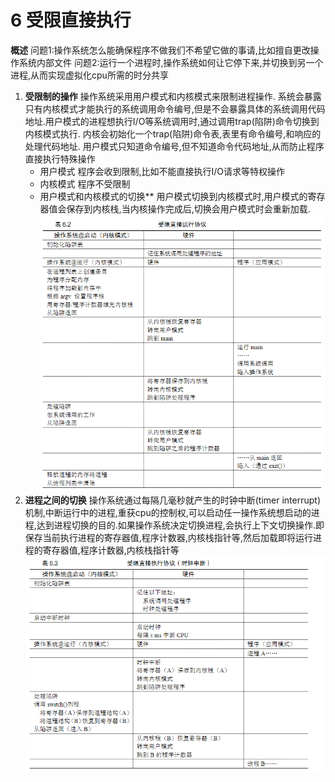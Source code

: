 6 受限直接执行
=

**概述** 
问题1:操作系统怎么能确保程序不做我们不希望它做的事请,比如擅自更改操作系统内部文件
问题2:运行一个进程时,操作系统如何让它停下来,并切换到另一个进程,从而实现虚拟化cpu所需的时分共享

1.  **受限制的操作**
操作系统采用用户模式和内核模式来限制进程操作. 系统会暴露只有内核模式才能执行的系统调用命令编号,但是不会暴露具体的系统调用代码地址.用户模式的进程想执行I/O等系统调用时,通过调用trap(陷阱)命令切换到内核模式执行. 内核会初始化一个trap(陷阱)命令表,表里有命令编号,和响应的处理代码地址. 用户模式只知道命令编号,但不知道命令代码地址,从而防止程序直接执行特殊操作
    *   用户模式
        程序会收到限制,比如不能直接执行I/O请求等特权操作
    *   内核模式
        程序不受限制
    *   用户模式和内核模式的切换**
        用户模式切换到内核模式时,用户模式的寄存器值会保存到内核栈,当内核操作完成后,切换会用户模式时会重新加载.
        ![](img/mode_switch.png)
2.  **进程之间的切换**
操作系统通过每隔几毫秒就产生的时钟中断(timer interrupt)机制,中断运行中的进程,重获cpu的控制权,可以启动任一操作系统想启动的进程,达到进程切换的目的.如果操作系统决定切换进程,会执行上下文切换操作.即保存当前执行进程的寄存器值,程序计数器,内核栈指针等,然后加载即将运行进程的寄存器值,程序计数器,内核栈指针等
![](img/process_switch.png)